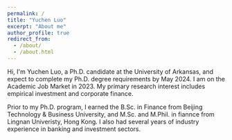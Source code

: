 ```yaml
---
permalink: /
title: "Yuchen Luo"
excerpt: "About me"
author_profile: true
redirect_from: 
  - /about/
  - /about.html
---
```




Hi, I'm Yuchen Luo, a Ph.D. candidate at the University of Arkansas, and expect to complete my Ph.D. degree requirements by May 2024. I am on the Academic Job Market in 2023. My primary research interest includes empirical investment and corporate finance.

Prior to my Ph.D. program, I earned the B.Sc. in Finance from Beijing Technology & Business University, and M.Sc. and M.Phil. in fiannce from Lingnan Univeristy, Hong Kong. I also had several years of industry experience in banking and investment sectors.
